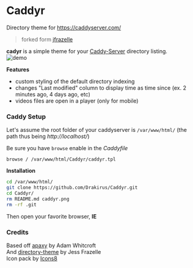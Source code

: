 # Caddyr
Directory theme for https://caddyserver.com/

> forked form [jfrazelle](https://github.com/jfrazelle/directory-theme)  

**cadyr** is a simple theme for your [Caddy-Server](https://caddyserver.com/) directory listing.  
![demo](https://raw.githubusercontent.com/Drakirus/Caddyr/master/caddyr.png)

 **Features**

- custom styling of the default directory indexing
- changes "Last modified" column to display time as time since (ex. 2 minutes ago, 4 days ago, etc)
- videos files are open in a player (only for mobile)

### Caddy Setup

Let's assume the root folder of your caddyserver is `/var/www/html/` (the path thus being *http://localhost/*)

Be sure you have `browse` enable in the *Caddyfile*  
```
browse / /var/www/html/Caddyr/caddyr.tpl
```

**Installation**

```bash
cd /var/www/html/
git clone https://github.com/Drakirus/Caddyr.git
cd Caddyr/
rm README.md caddyr.png
rm -rf .git
```
Then open your favorite browser, **IE**

### Credits
Based off [apaxy](https://github.com/AdamWhitcroft/Apaxy) by Adam Whitcroft  
And [directory-theme](https://github.com/jfrazelle/directory-theme) by Jess Frazelle  
Icon pack by [Icons8](https://icons8.com/)


